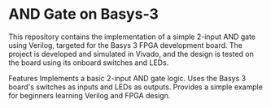 # AND Gate on Basys-3
This repository contains the implementation of a simple 2-input AND gate using Verilog, targeted for the Basys 3 FPGA development board. The project is developed and simulated in Vivado, and the design is tested on the board using its onboard switches and LEDs.

Features
Implements a basic 2-input AND gate logic.
Uses the Basys 3 board's switches as inputs and LEDs as outputs.
Provides a simple example for beginners learning Verilog and FPGA design.
